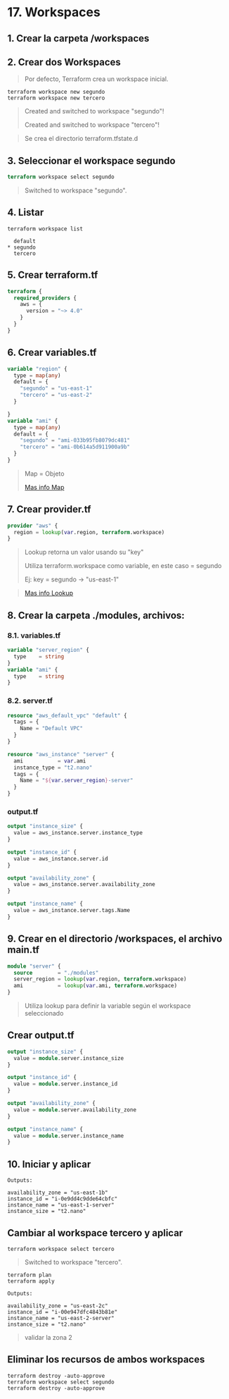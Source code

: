 # 17. Workspaces <!-- omit in TOC -->

## 1. Crear la carpeta /workspaces

## 2. Crear dos Workspaces
> Por defecto, Terraform crea un workspace inicial.

```vim
terraform workspace new segundo
terraform workspace new tercero
```
> Created and switched to workspace "segundo"!
>
> Created and switched to workspace "tercero"!

> Se crea el directorio terraform.tfstate.d

## 3. Seleccionar el workspace segundo
```tf
terraform workspace select segundo
```
> Switched to workspace "segundo".

## 4. Listar
```vim
terraform workspace list
```
```vim
  default
* segundo
  tercero
```

## 5. Crear terraform.tf
```tf
terraform {
  required_providers {
    aws = {
      version = "~> 4.0"
    }
  }
}
```

## 6. Crear variables.tf
```tf
variable "region" {
  type = map(any)
  default = {
    "segundo" = "us-east-1"
    "tercero" = "us-east-2"
  }

}
variable "ami" {
  type = map(any)
  default = {
    "segundo" = "ami-033b95fb8079dc481"
    "tercero" = "ami-0b614a5d911900a9b"
  }
}
```
> Map = Objeto
>
> [Mas info Map](https://www.terraform.io/language/expressions/types#map)

## 7. Crear provider.tf
```tf
provider "aws" {
  region = lookup(var.region, terraform.workspace)
}
```
> Lookup retorna un valor usando su "key"
>
> Utiliza terraform.workspace como variable, en este caso = segundo
>
> Ej: key = segundo -> "us-east-1"

> [Mas info Lookup](https://www.terraform.io/language/functions/lookup)

## 8. Crear la carpeta ./modules, archivos:

### 8.1. variables.tf
```tf
variable "server_region" {
  type    = string
}
variable "ami" {
  type    = string
}
```
### 8.2. server.tf
```tf
resource "aws_default_vpc" "default" {
  tags = {
    Name = "Default VPC"
  }
}

resource "aws_instance" "server" {
  ami           = var.ami
  instance_type = "t2.nano"
  tags = {
    Name = "${var.server_region}-server"
  }
}
```

### output.tf
```tf
output "instance_size" {
  value = aws_instance.server.instance_type
}

output "instance_id" {
  value = aws_instance.server.id
}

output "availability_zone" {
  value = aws_instance.server.availability_zone
}

output "instance_name" {
  value = aws_instance.server.tags.Name
}
```

## 9. Crear en el directorio /workspaces, el archivo main.tf
```tf
module "server" {
  source        = "./modules"
  server_region = lookup(var.region, terraform.workspace)
  ami           = lookup(var.ami, terraform.workspace)
}
```
> Utiliza lookup para definir la variable según el workspace seleccionado

## Crear output.tf
```tf
output "instance_size" {
  value = module.server.instance_size
}

output "instance_id" {
  value = module.server.instance_id
}

output "availability_zone" {
  value = module.server.availability_zone
}

output "instance_name" {
  value = module.server.instance_name
}
```

## 10. Iniciar y aplicar
```vim
Outputs:

availability_zone = "us-east-1b"
instance_id = "i-0e9dd4c9dde64cbfc"
instance_name = "us-east-1-server"
instance_size = "t2.nano"
```

## Cambiar al workspace tercero y aplicar
```vim
terraform workspace select tercero
```
> Switched to workspace "tercero".

```vim
terraform plan
terraform apply
```

```vim
Outputs:

availability_zone = "us-east-2c"
instance_id = "i-00e947dfc4843b81e"
instance_name = "us-east-2-server"
instance_size = "t2.nano"
```
> validar la zona 2

## Eliminar los recursos de ambos workspaces
```vim
terraform destroy -auto-approve
terraform workspace select segundo
terraform destroy -auto-approve
```
